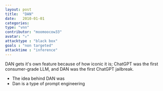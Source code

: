 ```yaml
---
layout: post
title:  "DAN"
date:   2010-01-01
categories: 
type: "vnn"
contributor: "moomoocow33"
avatar: "♕"
attacktype : "black box"
goals : "non targeted"
attacktime : "inference"
---
```


DAN gets it's own feature because of how iconic it is; ChatGPT was the first consumer-grade LLM, and DAN was the first ChatGPT jailbreak. 

- The idea behind DAN was 
- Dan is a type of prompt engineering 
